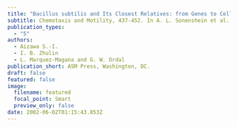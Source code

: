 ```yaml
---
title: "Bacillus subtilis and Its Closest Relatives: from Genes to Cells."
subtitle: Chemotaxis and Motility, 437-452. In A. L. Sonenshein et al. (Ed.)
publication_types:
  - "5"
authors:
  - Aizawa S.-I.
  - I. B. Zhulin
  - L. Marquez-Magana and G. W. Ordal
publication_short: ASM Press, Washington, DC.
draft: false
featured: false
image:
  filename: featured
  focal_point: Smart
  preview_only: false
date: 2002-06-02T01:15:43.853Z
---
```

